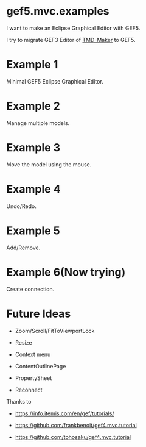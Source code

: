 # gef5.mvc.examples
I want to make an Eclipse Graphical Editor with GEF5.

I try to migrate GEF3 Editor of [TMD-Maker](https://github.com/tmdmaker/tmdmaker) to GEF5.

Example 1
=========

Minimal GEF5 Eclipse Graphical Editor.

Example 2
=========

Manage multiple models.

Example 3
=========

Move the model using the mouse.

Example 4
=========
Undo/Redo.

Example 5
=========

Add/Remove.

Example 6(Now trying)
=========
Create connection.

Future Ideas
==========

* Zoom/Scroll/FitToViewportLock

* Resize

* Context menu

* ContentOutlinePage

* PropertySheet

* Reconnect

Thanks to

- https://info.itemis.com/en/gef/tutorials/

- https://github.com/frankbenoit/gef4.mvc.tutorial

- https://github.com/tohosaku/gef4.mvc.tutorial
